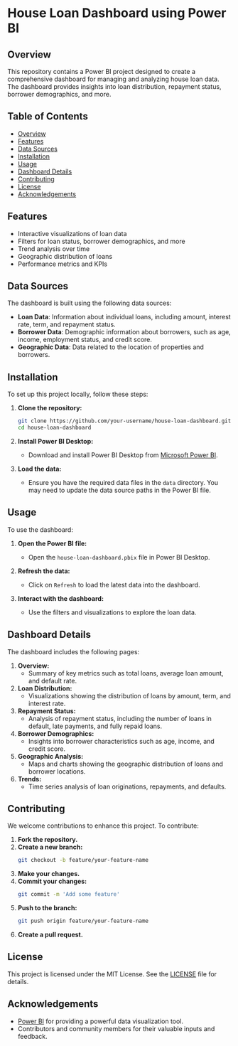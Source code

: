 # House Loan Dashboard using Power BI

## Overview
This repository contains a Power BI project designed to create a comprehensive dashboard for managing and analyzing house loan data. The dashboard provides insights into loan distribution, repayment status, borrower demographics, and more.

## Table of Contents
- [Overview](#overview)
- [Features](#features)
- [Data Sources](#data-sources)
- [Installation](#installation)
- [Usage](#usage)
- [Dashboard Details](#dashboard-details)
- [Contributing](#contributing)
- [License](#license)
- [Acknowledgements](#acknowledgements)

## Features
- Interactive visualizations of loan data
- Filters for loan status, borrower demographics, and more
- Trend analysis over time
- Geographic distribution of loans
- Performance metrics and KPIs

## Data Sources
The dashboard is built using the following data sources:
- **Loan Data**: Information about individual loans, including amount, interest rate, term, and repayment status.
- **Borrower Data**: Demographic information about borrowers, such as age, income, employment status, and credit score.
- **Geographic Data**: Data related to the location of properties and borrowers.

## Installation
To set up this project locally, follow these steps:

1. **Clone the repository:**
    ```bash
    git clone https://github.com/your-username/house-loan-dashboard.git
    cd house-loan-dashboard
    ```

2. **Install Power BI Desktop:**
   - Download and install Power BI Desktop from [Microsoft Power BI](https://powerbi.microsoft.com/desktop).

3. **Load the data:**
   - Ensure you have the required data files in the `data` directory. You may need to update the data source paths in the Power BI file.

## Usage
To use the dashboard:

1. **Open the Power BI file:**
   - Open the `house-loan-dashboard.pbix` file in Power BI Desktop.

2. **Refresh the data:**
   - Click on `Refresh` to load the latest data into the dashboard.

3. **Interact with the dashboard:**
   - Use the filters and visualizations to explore the loan data.

## Dashboard Details
The dashboard includes the following pages:

1. **Overview:**
   - Summary of key metrics such as total loans, average loan amount, and default rate.
2. **Loan Distribution:**
   - Visualizations showing the distribution of loans by amount, term, and interest rate.
3. **Repayment Status:**
   - Analysis of repayment status, including the number of loans in default, late payments, and fully repaid loans.
4. **Borrower Demographics:**
   - Insights into borrower characteristics such as age, income, and credit score.
5. **Geographic Analysis:**
   - Maps and charts showing the geographic distribution of loans and borrower locations.
6. **Trends:**
   - Time series analysis of loan originations, repayments, and defaults.

## Contributing
We welcome contributions to enhance this project. To contribute:

1. **Fork the repository.**
2. **Create a new branch:**
    ```bash
    git checkout -b feature/your-feature-name
    ```
3. **Make your changes.**
4. **Commit your changes:**
    ```bash
    git commit -m 'Add some feature'
    ```
5. **Push to the branch:**
    ```bash
    git push origin feature/your-feature-name
    ```
6. **Create a pull request.**

## License
This project is licensed under the MIT License. See the [LICENSE](LICENSE) file for details.

## Acknowledgements
- [Power BI](https://powerbi.microsoft.com/) for providing a powerful data visualization tool.
- Contributors and community members for their valuable inputs and feedback.


